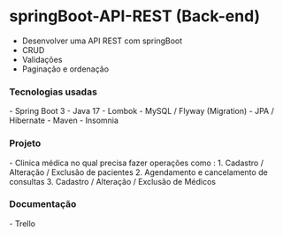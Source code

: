 # springBoot-API-REST (Back-end)
- Desenvolver uma API REST com springBoot
- CRUD
- Validações
- Paginação e ordenação


<h3> Tecnologias usadas </h3>
- Spring Boot 3
- Java 17
- Lombok
- MySQL / Flyway (Migration)
- JPA / Hibernate
- Maven
- Insomnia

<h3> Projeto </h3>
- Clinica médica no qual precisa fazer operações como :
  1. Cadastro / Alteração / Exclusão de pacientes
  2. Agendamento e cancelamento de consultas
  3. Cadastro / Alteração / Exclusão de Médicos

<h3> Documentação </h3>
- Trello
